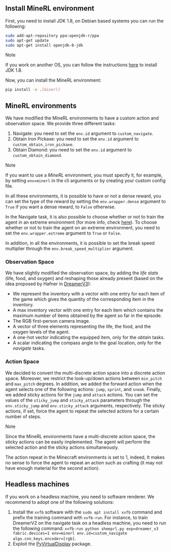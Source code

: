 ## Install MineRL environment
First, you need to install JDK 1.8, on Debian based systems you can run the following:

```bash
sudo add-apt-repository ppa:openjdk-r/ppa
sudo apt-get update
sudo apt-get install openjdk-8-jdk
```

> [!NOTE]
>
> If you work on another OS, you can follow the instructions [here](https://minerl.readthedocs.io/en/v0.4.4/tutorials/index.html) to install JDK 1.8.

Now, you can install the MineRL environment:

```bash
pip install -e .[minerl]
```

## MineRL environments
We have modified the MineRL environments to have a custom action and observation space. We provide three different tasks:
1. Navigate: you need to set the `env.id` argument to `custom_navigate`.
2. Obtain Iron Pickaxe: you need to set the `env.id` argument to `custom_obtain_iron_pickaxe`.
3. Obtain Diamond: you need to set the `env.id` argument to `custom_obtain_diamond`.

> [!NOTE]
> If you want to use a *MineRL* environment, you must specify it, for example, by setting `env=minerl` in the cli arguments or by creating your custom config file.
>
> In all these environments, it is possible to have or not a dense reward, you can set the type of the reward by setting the `env.wrapper.dense` argument to `True` if you want a dense reward, to `False` otherwise.
>
> In the Navigate task, it is also possible to choose whether or not to train the agent in an extreme environment (for more info, check [here](https://minerl.readthedocs.io/en/v0.4.4/environments/index.html#minerlnavigateextreme-v0)). To choose whether or not to train the agent on an extreme environment, you need to set the `env.wrapper.extreme` argument to `True` or `False`.
>
> In addition, in all the environments, it is possible to set the break speed multiplier through the `env.break_speed_multiplier` argument.

### Observation Space
We have slightly modified the observation space, by adding the *life stats* (life, food, and oxygen) and reshaping those already present (based on the idea proposed by Hafner in [DreamerV3](https://arxiv.org/abs/2301.04104)):
- We represent the inventory with a vector with one entry for each item of the game which gives the quantity of the corresponding item in the inventory.
- A max inventory vector with one entry for each item which contains the maximum number of items obtained by the agent so far in the episode.
- The RGB first-person camera image.
- A vector of three elements representing the life, the food, and the oxygen levels of the agent.
- A one-hot vector indicating the equipped item, only for the *obtain* tasks.
- A scalar indicating the compass angle to the goal location, only for the *navigate* tasks.

### Action Space
We decided to convert the multi-discrete action space into a discrete action space. Moreover, we restrict the look-up/down actions between `min_pitch` and `max_pitch` degrees.
In addition, we added the forward action when the agent selects one of the following actions: `jump`, `sprint`, and `sneak`.
Finally, we added sticky actions for the `jump` and `attack` actions. You can set the values of the `sticky_jump` and `sticky_attack` parameters through the `env.sticky_jump` and `env.sticky_attack` arguments, respectively. The sticky actions, if set, force the agent to repeat the selected actions for a certain number of steps.

> [!NOTE]
> Since the MineRL environments have a multi-discrete action space, the sticky actions can be easily implemented. The agent will perform the selected action and the sticky actions simultaneously.
>
> The action repeat in the Minecraft environments is set to 1, indeed, It makes no sense to force the agent to repeat an action such as crafting (it may not have enough material for the second action).

## Headless machines

If you work on a headless machine, you need to software renderer. We recommend to adopt one of the following solutions:
1. Install the `xvfb` software with the `sudo apt install xvfb` command and prefix the training command with `xvfb-run`. For instance, to train DreamerV2 on the navigate task on a headless machine, you need to run the following command: `xvfb-run python sheeprl.py exp=dreamer_v3 fabric.devices=1 env=minerl env.id=custom_navigate algo.cnn_keys.encoder=[rgb]`.
2. Exploit the [PyVirtualDisplay](https://github.com/ponty/PyVirtualDisplay) package.